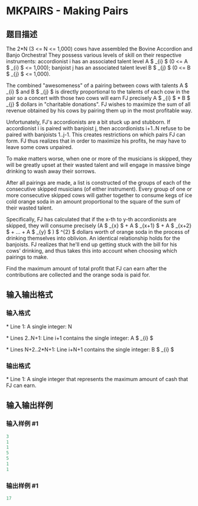 # MKPAIRS - Making Pairs

## 题目描述

The 2\*N (3 <= N <= 1,000) cows have assembled the Bovine Accordion and Banjo Orchestra! They possess various levels of skill on their respective instruments: accordionist i has an associated talent level A $ _{i} $ (0 <= A $ _{i} $ <= 1,000); banjoist j has an associated talent level B $ _{j} $ (0 <= B $ _{j} $ <= 1,000).

The combined "awesomeness" of a pairing between cows with talents A $ _{i} $ and B $ _{j} $ is directly proportional to the talents of each cow in the pair so a concert with those two cows will earn FJ precisely A $ _{i} $ \* B $ _{j} $ dollars in "charitable donations". FJ wishes to maximize the sum of all revenue obtained by his cows by pairing them up in the most profitable way.

Unfortunately, FJ's accordionists are a bit stuck up and stubborn. If accordionist i is paired with banjoist j, then accordionists i+1..N refuse to be paired with banjoists 1..j-1. This creates restrictions on which pairs FJ can form. FJ thus realizes that in order to maximize his profits, he may have to leave some cows unpaired.

To make matters worse, when one or more of the musicians is skipped, they will be greatly upset at their wasted talent and will engage in massive binge drinking to wash away their sorrows.

After all pairings are made, a list is constructed of the groups of each of the consecutive skipped musicians (of either instrument). Every group of one or more consecutive skipped cows will gather together to consume kegs of ice cold orange soda in an amount proportional to the square of the sum of their wasted talent.

Specifically, FJ has calculated that if the x-th to y-th accordionists are skipped, they will consume precisely (A $ _{x} $ + A $ _{x+1} $ + A $ _{x+2} $ + ... + A $ _{y} $ ) $ ^{2} $ dollars worth of orange soda in the process of drinking themselves into oblivion. An identical relationship holds for the banjoists. FJ realizes that he'll end up getting stuck with the bill for his cows' drinking, and thus takes this into account when choosing which pairings to make.

Find the maximum amount of total profit that FJ can earn after the contributions are collected and the orange soda is paid for.

## 输入输出格式

### 输入格式

\* Line 1: A single integer: N

\* Lines 2..N+1: Line i+1 contains the single integer: A $ _{i} $

\* Lines N+2..2\*N+1: Line i+N+1 contains the single integer: B $ _{i} $

### 输出格式

\* Line 1: A single integer that represents the maximum amount of cash that FJ can earn.

## 输入输出样例

### 输入样例 #1

```cpp
3
1
1
5
5
1
1
```


### 输出样例 #1

```cpp
17
```



